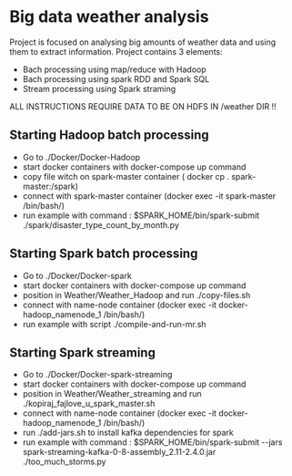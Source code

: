 
# Big data weather analysis

Project is focused on analysing big amounts of weather data and using them to extract information.
Project contains 3 elements:
- Bach processing using map/reduce with Hadoop 
- Bach processing using spark RDD and Spark SQL
- Stream processing using Spark straming 

ALL INSTRUCTIONS REQUIRE DATA TO BE ON HDFS IN /weather DIR !!
## Starting  Hadoop batch processing
- Go to ./Docker/Docker-Hadoop
- start docker containers with docker-compose up command 
- copy file witch on spark-master container ( docker cp . spark-master:/spark)
- connect with spark-master container (docker exec -it spark-master /bin/bash/)
- run example with command : $SPARK_HOME/bin/spark-submit ./spark/disaster_type_count_by_month.py

## Starting  Spark batch processing
- Go to ./Docker/Docker-spark
- start docker containers with docker-compose up command 
- position in Weather/Weather_Hadoop and run ./copy-files.sh
- connect with name-node container (docker exec -it docker-hadoop_namenode_1 /bin/bash/)
- run example with script ./compile-and-run-mr.sh

## Starting  Spark streaming
- Go to ./Docker/Docker-spark-streaming
- start docker containers with docker-compose up command 
- position in Weather/Weather_streaming and run ./kopiraj_fajlove_u_spark_master.sh
- connect with name-node container (docker exec -it docker-hadoop_namenode_1 /bin/bash/)
- run ./add-jars.sh to install kafka dependencies for spark 
- run example with command : $SPARK_HOME/bin/spark-submit --jars spark-streaming-kafka-0-8-assembly_2.11-2.4.0.jar ./too_much_storms.py


